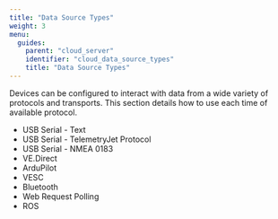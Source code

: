 ```yaml
---
title: "Data Source Types"
weight: 3
menu:
  guides:
    parent: "cloud_server"
    identifier: "cloud_data_source_types"
    title: "Data Source Types"
---
```


Devices can be configured to interact with data from a wide variety of protocols and transports. This section details how to use each time of available protocol.

- USB Serial - Text
- USB Serial - TelemetryJet Protocol
- USB Serial - NMEA 0183
- VE.Direct
- ArduPilot
- VESC
- Bluetooth
- Web Request Polling
- ROS